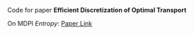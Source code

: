 Code for paper **Efficient Discretization of Optimal Transport**

On MDPI *Entropy*: [Paper Link](https://www.mdpi.com/1099-4300/25/6/839)

